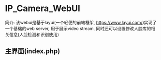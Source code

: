 # IP_Camera_WebUI
简介: 该webui是基于layui(一个轻便的前端框架, https://www.layui.com/)实现了一个基础的web server, 用于展示video stream, 同时还可以设置修改人脸库的相关信息(人脸检测和识别使用)

## 主界面(index.php)
